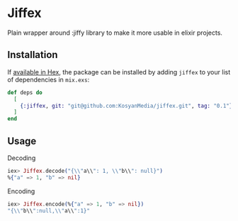 # Jiffex

Plain wrapper around :jiffy library to make it more usable in elixir projects.

## Installation

If [available in Hex](https://hex.pm/docs/publish), the package can be installed
by adding `jiffex` to your list of dependencies in `mix.exs`:

```elixir
def deps do
  [
    {:jiffex, git: "git@github.com:KosyanMedia/jiffex.git", tag: "0.1"}
  ]
end
```

## Usage

Decoding

```elixir
iex> Jiffex.decode("{\\"a\\": 1, \\"b\\": null}")
%{"a" => 1, "b" => nil}
```

Encoding

```elixir
iex> Jiffex.encode(%{"a" => 1, "b" => nil})
"{\\"b\\":null,\\"a\\":1}"
```
